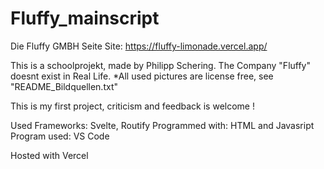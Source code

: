 # Fluffy_mainscript
Die Fluffy GMBH Seite
Site: https://fluffy-limonade.vercel.app/

This is a schoolprojekt, made by Philipp Schering. The Company "Fluffy" doesnt exist in Real Life.
*All used pictures are license free, see "README_Bildquellen.txt"

This is my first project, criticism and feedback is welcome !

Used Frameworks: Svelte, Routify
Programmed with: HTML and Javasript
Program used: VS Code

Hosted with Vercel
